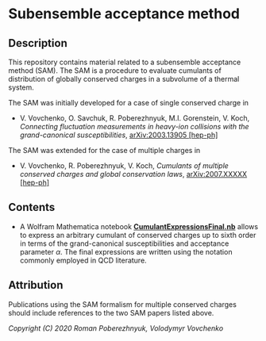 # Subensemble acceptance method

## Description

This repository contains material related to a subensemble acceptance method (SAM).
The SAM is a procedure to evaluate cumulants of distribution of globally conserved charges in a subvolume of a thermal system.

The SAM was initially developed for a case of single conserved charge in 
- V. Vovchenko, O. Savchuk, R. Poberezhnyuk, M.I. Gorenstein, V. Koch, *Connecting fluctuation measurements in heavy-ion collisions with the grand-canonical susceptibilities*, [arXiv:2003.13905 [hep-ph]](https://arxiv.org/abs/2003.13905)
  
The SAM was extended for the case of multiple charges in
- V. Vovchenko, R. Poberezhnyuk, V. Koch, *Cumulants of multiple conserved charges and global conservation laws*, [arXiv:2007.XXXXX [hep-ph]](https://arxiv.org/abs/2007.XXXXX)

## Contents

- A Wolfram Mathematica notebook [**CumulantExpressionsFinal.nb**](CumulantExpressionsFinal.nb) allows to express an arbitrary cumulant of conserved charges up to sixth order in terms of the grand-canonical susceptibilities and acceptance parameter $\alpha$. The final expressions are written using the notation commonly employed in QCD literature.

## Attribution

Publications using the SAM formalism for multiple conserved charges should include references to the two SAM papers listed above.

*Copyright (C) 2020 Roman Poberezhnyuk, Volodymyr Vovchenko*
